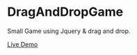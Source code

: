 # DragAndDropGame
Small Game using Jquery &amp; drag and drop.

[Live Demo](https://atikis87.github.io/DragAndDropGame/)

